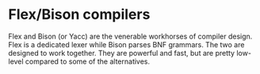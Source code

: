 # Flex/Bison compilers

Flex and Bison (or Yacc) are the venerable workhorses of compiler design. Flex
is a dedicated lexer while Bison parses BNF grammars. The two are designed to
work together. They are powerful and fast, but are pretty low-level compared to
some of the alternatives.
